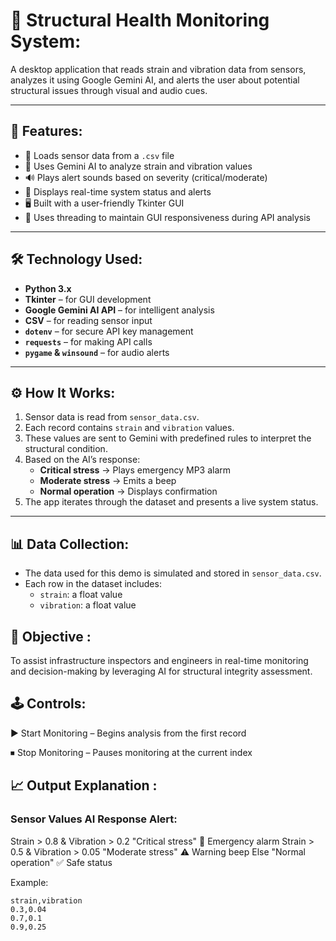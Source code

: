 # 🧠 Structural Health Monitoring System:

A desktop application that reads strain and vibration data from sensors, analyzes it using Google Gemini AI, and alerts the user about potential structural issues through visual and audio cues.

---

## 🚀 Features:

- 📂 Loads sensor data from a `.csv` file
- 🤖 Uses Gemini AI to analyze strain and vibration values
- 🔊 Plays alert sounds based on severity (critical/moderate)
- 💬 Displays real-time system status and alerts
- 🖥️ Built with a user-friendly Tkinter GUI
- 🧵 Uses threading to maintain GUI responsiveness during API analysis

---

## 🛠️ Technology Used:

- **Python 3.x**
- **Tkinter** – for GUI development
- **Google Gemini AI API** – for intelligent analysis
- **CSV** – for reading sensor input
- **`dotenv`** – for secure API key management
- **`requests`** – for making API calls
- **`pygame` & `winsound`** – for audio alerts

---

## ⚙️ How It Works:

1. Sensor data is read from `sensor_data.csv`.
2. Each record contains `strain` and `vibration` values.
3. These values are sent to Gemini with predefined rules to interpret the structural condition.
4. Based on the AI’s response:
   - **Critical stress** → Plays emergency MP3 alarm
   - **Moderate stress** → Emits a beep
   - **Normal operation** → Displays confirmation
5. The app iterates through the dataset and presents a live system status.

---

## 📊 Data Collection:

- The data used for this demo is simulated and stored in `sensor_data.csv`.
- Each row in the dataset includes:
  - `strain`: a float value
  - `vibration`: a float value
## 🎯 Objective : 
To assist infrastructure inspectors and engineers in real-time monitoring and decision-making by leveraging AI for structural integrity assessment.

## 🕹️ Controls:
▶ Start Monitoring – Begins analysis from the first record

⏹ Stop Monitoring – Pauses monitoring at the current index


## 📈 Output Explanation :
### Sensor Values	AI Response	Alert:
Strain > 0.8 & Vibration > 0.2	"Critical stress"	🚨 Emergency alarm
Strain > 0.5 & Vibration > 0.05	"Moderate stress"	⚠️ Warning beep
Else	"Normal operation"	✅ Safe status

Example:

```csv
strain,vibration
0.3,0.04
0.7,0.1
0.9,0.25

